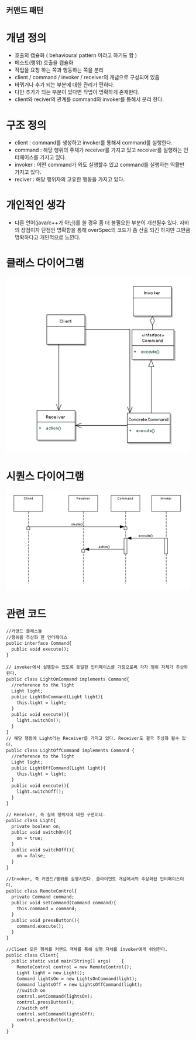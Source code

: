 
## 커맨드 패턴 
# 개념 정의 
  - 호출의 캡슐화 ( behavioural pattern 이라고 하기도 함 )
  - 메소드(행위) 호출을 캡슐화 
  - 작업을 요청 하는 쪽과 행동하는 쪽을 분리
  - client / command / invoker / receiver의 개념으로 구성되어 있음 
  - 바뀌거나 추가 되는 부분에 대한 관리가 편하다. 
  - 다만 추가가 되는 부분이 있다면 작업이 명확하게 존재한다. 
  - client와 reciver의 관계를 command와 invoker를 통해서 분리 한다.

# 구조 정의 
 - client  : command를 생성하고 invoker를 통해서 command를 실행한다.
 - command : 해당 행위의 주체가 receiver를 가지고 있고 receiver를 실행하는 인터페이스를 가지고 있다.
 - invoker : 어떤 command가 와도 실행할수 있고 command를 실행하는 역활만 가지고 있다.
 - reciver : 해당 행위자의 고유한 행동을 가지고 있다.

# 개인적인 생각 
 - 다른 언어(java/c++가 아닌)를 쓸 경우 좀 더 불필요한 부분이 개선될수 있다. 자바의 장점이자 단점인 명확함을 통해 overSpec의 코드가 좀 산출 되긴 하지만 그만큼 명확하다고 개인적으로 느낀다.

# 클래스 다이어그램 
![screenshot_class_diagram](https://github.com/fbwotjq/DESIGN_PATTERN_STUDY/blob/master/command_pattern/class_diagram.png)

# 시퀀스 다이어그램 
![screenshot_sequence_diagram](https://github.com/fbwotjq/DESIGN_PATTERN_STUDY/blob/master/command_pattern/sequence_diagram.png)

# 관련 코드 
```
//커맨드 클래스들 
//행위를 추상화 한 인터페이스 
public interface Command{
  public void execute();
}

// invoker에서 실행할수 있도록 동일한 인터페이스를 가짐으로써 각자 행위 자체가 추상화 된다.
public class LightOnCommand implements Command{
  //reference to the light
  Light light;
  public LightOnCommand(Light light){
    this.light = light;
  }
  public void execute(){
    light.switchOn();
  }
}
// 해당 행동에 Light라는 Receiver를 가지고 있다. Receiver도 결국 추상화 될수 있다. 
public class LightOffCommand implements Command {
  //reference to the light
  Light light;
  public LightOffCommand(Light light){
    this.light = light;
  }
  public void execute(){
    light.switchOff();
  }
}
```

```
// Receiver, 즉 실제 행위자에 대한 구현이다. 
public class Light{
  private boolean on;
  public void switchOn(){
    on = true;
  }
  public void switchOff(){
    on = false;
  }
}
```

```
//Invoker, 즉 커맨드/행위를 실행시킨다. 클라이언트 개념에서의 추상화된 인터페이스이다. 
public class RemoteControl{
  private Command command;
  public void setCommand(Command command){
    this.command = command;
  }
  public void pressButton(){
    command.execute();
  }
}
```

```
//Client 모든 행위를 커맨드 객체를 통해 실행 자체를 invoker에게 위임한다.
public class Client{
  public static void main(String[] args)    {
    RemoteControl control = new RemoteControl();
    Light light = new Light();
    Command lightsOn = new LightsOnCommand(light);
    Command lightsOff = new LightsOffCommand(light);
    //switch on
    control.setCommand(lightsOn);
    control.pressButton();
    //switch off
    control.setCommand(lightsOff);
    control.pressButton();
  }
}
```
